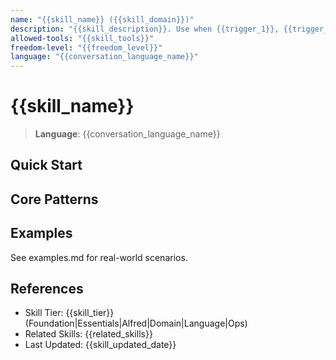 ```yaml
---
name: "{{skill_name}} ({{skill_domain}})"
description: "{{skill_description}}. Use when {{trigger_1}}, {{trigger_2}}, {{trigger_3}}."
allowed-tools: "{{skill_tools}}"
freedom-level: "{{freedom_level}}"
language: "{{conversation_language_name}}"
---
```


# {{skill_name}}

> **Language**: {{conversation_language_name}}

## Quick Start

## Core Patterns

## Examples

See examples.md for real-world scenarios.

## References

- Skill Tier: {{skill_tier}} (Foundation|Essentials|Alfred|Domain|Language|Ops)
- Related Skills: {{related_skills}}
- Last Updated: {{skill_updated_date}}
